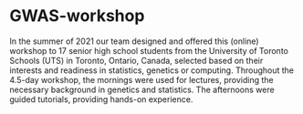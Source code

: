 # GWAS-workshop

In the summer of 2021 our team designed and offered this (online) workshop to 17 senior high school students from the University of Toronto Schools (UTS) in Toronto, Ontario, Canada, selected based on their interests and readiness in statistics, genetics or computing. Throughout the 4.5-day workshop, the mornings were used for lectures, providing the necessary background in genetics and statistics. The afternoons were guided tutorials, providing hands-on experience.
